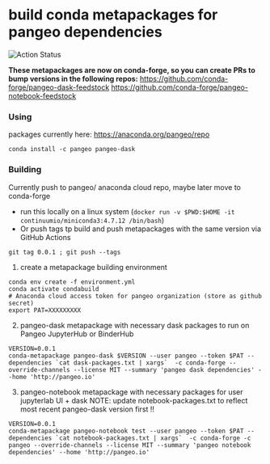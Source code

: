 # build conda metapackages for pangeo dependencies

![Action Status](https://github.com/pangeo-data/conda-metapackages/workflows/Metapackage/badge.svg)

**These metapackages are now on conda-forge, so you can create PRs to bump versions in the following repos:**
https://github.com/conda-forge/pangeo-dask-feedstock
https://github.com/conda-forge/pangeo-notebook-feedstock


### Using
packages currently here: https://anaconda.org/pangeo/repo
```
conda install -c pangeo pangeo-dask
```


### Building
Currently push to pangeo/ anaconda cloud repo, maybe later move to conda-forge

* run this locally on a linux system (`docker run -v $PWD:$HOME -it continuumio/miniconda3:4.7.12 /bin/bash`)
* Or push tags tp build and push metapackages with the same version via GitHub Actions
```
git tag 0.0.1 ; git push --tags
```

1) create a metapackage building environment
```
conda env create -f environment.yml
conda activate condabuild
# Anaconda cloud access token for pangeo organization (store as github secret)
export PAT=XXXXXXXXX
```

2) pangeo-dask metapackage with necessary dask packages to run on Pangeo JupyterHub or BinderHub
```
VERSION=0.0.1
conda-metapackage pangeo-dask $VERSION --user pangeo --token $PAT --dependencies `cat dask-packages.txt | xargs`  -c conda-forge --override-channels --license MIT --summary 'pangeo dask dependencies' --home 'http://pangeo.io'
```

3) pangeo-notebook metapackage with necessary packages for user jupyterlab UI + dask
NOTE: update notebook-packages.txt to reflect most recent pangeo-dask version first !!
```
VERSION=0.0.1
conda-metapackage pangeo-notebook test --user pangeo --token $PAT --dependencies `cat notebook-packages.txt | xargs`  -c conda-forge -c pangeo --override-channels --license MIT --summary 'pangeo notebook dependencies' --home 'http://pangeo.io'
```
